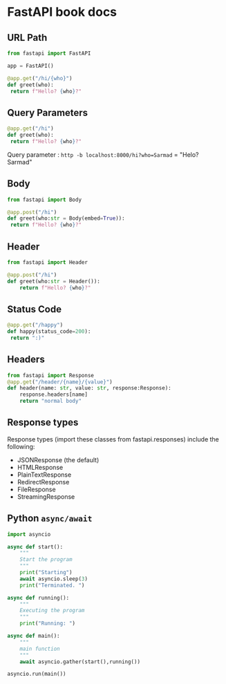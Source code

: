 # FastAPI book docs

## URL Path

```py
from fastapi import FastAPI

app = FastAPI()

@app.get("/hi/{who}")
def greet(who):
 return f"Hello? {who}?"
```

## Query Parameters

```py
@app.get("/hi")
def greet(who):
 return f"Hello? {who}?"
```

Query parameter : `http -b localhost:8000/hi?who=Sarmad` = "Helo? Sarmad"

## Body

```py
from fastapi import Body

@app.post("/hi")
def greet(who:str = Body(embed=True)):
 return f"Hello? {who}?"
```

## Header

```py
from fastapi import Header

@app.post("/hi")
def greet(who:str = Header()):
    return f"Hello? {who}?"
```

## Status Code

```py
@app.get("/happy")
def happy(status_code=200):
 return ":)"
```

## Headers

```py
from fastapi import Response
@app.get("/header/{name}/{value}")
def header(name: str, value: str, response:Response):
    response.headers[name]
    return "normal body"
```

## Response types

Response types (import these classes from fastapi.responses) include the following:

- JSONResponse (the default)
- HTMLResponse
- PlainTextResponse
- RedirectResponse
- FileResponse
- StreamingResponse

## Python `async/await`

```python
import asyncio

async def start():
    """
    Start the program
    """
    print("Starting")
    await asyncio.sleep(3)
    print("Terminated. ")

async def running():
    """
    Executing the program
    """
    print("Running: ")

async def main():
    """
    main function
    """
    await asyncio.gather(start(),running())

asyncio.run(main())
```
